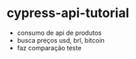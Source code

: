 # cypress-api-tutorial
- consumo de api de produtos
- busca preços usd, brl, bitcoin
- faz comparação teste
